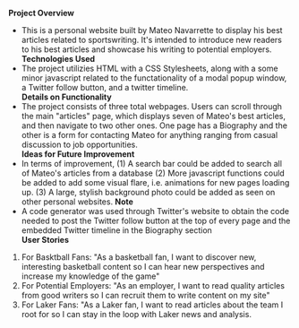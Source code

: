 **Project Overview**  
 - This is a personal website built by Mateo Navarrette to display his best articles related to sportswriting. It's intended to introduce new readers to his best articles and showcase his writing to potential employers.  
**Technologies Used**  
 - The project utilizies HTML with a CSS Stylesheets, along with a some minor javascript related to the functationality of a modal popup window, a Twitter follow button, and a twitter timeline.  
**Details on Functionality**  
 - The project consists of three total webpages. Users can scroll through the main "articles" page, which displays seven of Mateo's best articles, and then navigate to two other ones. One page has a Biography and the other is a form for contacting Mateo for anything ranging from casual discussion to job opportunities.  
**Ideas for Future Improvement**  
 - In terms of improvement, (1) A search bar could be added to search all of Mateo's articles from a database (2) More javascript functions could be added to add some visual flare, i.e. animations for new pages loading up. (3) A large, stylish background photo could be added as seen on other personal websites. 
**Note**  
 - A code generator was used through Twitter's website to obtain the code needed to post the Twitter follow button at the top of every page and the embedded Twitter timeline in the Biography section  
**User Stories**  
1. For Basktball Fans: "As a basketball fan, I want to discover new, interesting basketball content so I can hear new perspectives and increase my knowledge of the game"  
2. For Potential Employers: "As an employer, I want to read quality articles from good writers so I can recruit them to write content on my site"  
3. For Laker Fans: "As a Laker fan, I want to read articles about the team I root for so I can stay in the loop with Laker news and analysis.